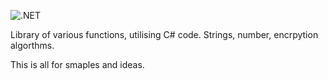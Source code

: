 ![.NET](https://github.com/Tappau/Snips/workflows/.NET/badge.svg)

Library of various functions, utilising C# code.
Strings, number, encrpytion algorthms.

This is all for smaples and ideas.
